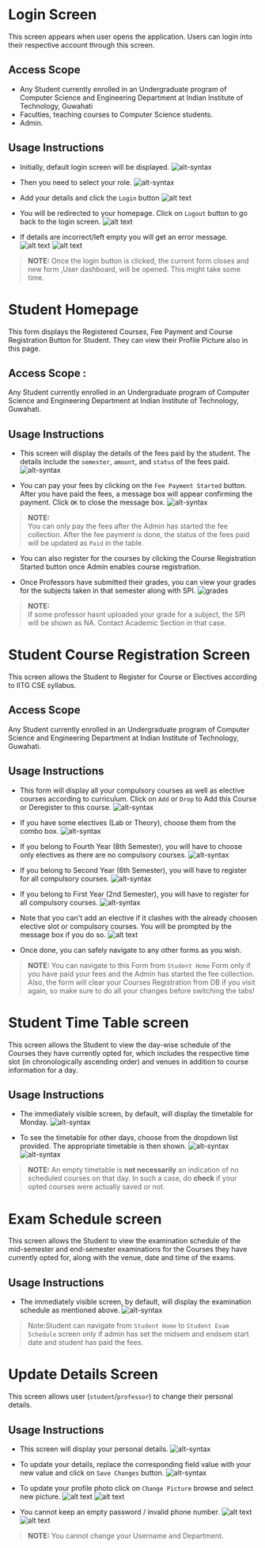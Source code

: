 [// ---------------------Log In ----------------------------]: <> 
# Login Screen
This screen appears when user opens the application. Users can login into their respective account through this screen.

## Access Scope
- Any Student currently enrolled in an Undergraduate program of Computer Science and Engineering Department at Indian Institute of Technology, Guwahati
- Faculties, teaching courses to Computer Science students.
- Admin.

## Usage Instructions

- Initially, default login screen will be displayed.
![alt-syntax](./assets/login_default.png)

- Then you need to select your role.
![alt-syntax](./assets/select_role_login.png)

- Add your details and click the `Login` button
![alt text](./assets/click_login.png)
- You will be redirected to your homepage. Click on `Logout` button to go back to the login screen.
![alt text](./assets/loggedin.png)

- If details are incorrect/left empty you will get an error message.
![alt text](./assets/invalid_login.png)
![alt text](./assets/empty_login.png)
  


> **NOTE:** 
Once the login button is clicked, the current form closes and new form ,User dashboard, will be opened. This might take some time.


[// ---------------------Student Homepage----------------------------]: <> 

# Student Homepage
This form displays the Registered Courses, Fee Payment and Course Registration Button for Student. They can view their Profile Picture also in this page.

## Access Scope : 
Any Student currently enrolled in an Undergraduate program of Computer Science and Engineering Department at Indian Institute of Technology, Guwahati.

## Usage Instructions

- This screen will display the details of the fees paid by the student. The details include the `semester`, `amount`, and `status` of the fees paid. 
![alt-syntax](./assets/studentFeeDetails.png)

- You can pay your fees by clicking on the `Fee Payment Started` button. After you have paid the fees, a message box will appear confirming the payment. Click `OK` to close the message box.
![alt-syntax](./assets/feepaidsuccess.png)

> **NOTE:**  
> You can only pay the fees after the Admin has started the fee collection. After the fee payment is done, the status of the fees paid will be updated as `Paid` in the table.

- You can also register for the courses by clicking the Course Registration Started button once Admin enables course registration.

- Once Professors have submitted their grades, you can view your grades for the subjects taken in that semester along with SPI.
![grades](./assets/homepage.png)

> **NOTE:**  
> If some professor hasnt uploaded your grade for a subject, the SPI will be shown as NA. Contact Academic Section in that case.

[// ---------------------Student Course Registration----------------------------]: <> 

# Student Course Registration Screen
This screen allows the Student to Register for Course or Electives according to IITG CSE syllabus.

## Access Scope
Any Student currently enrolled in an Undergraduate program of Computer Science and Engineering Department at Indian Institute of Technology, Guwahati.

## Usage Instructions

- This form will display all your compulsory courses as well as elective courses according to curriculum. Click on `Add` or `Drop` to Add this Course or Deregister to this course.
![alt-syntax](./assets/reg-pic1.png)

- If you have some electives (Lab or Theory), choose them from the combo box.
![alt-syntax](./assets/electives-reg.png)

- If you belong to Fourth Year (8th Semester), you will have to choose only electives as there are no compulsory courses.
![alt-syntax](./assets/4thyear-coursereg.png)

- If you belong to Second Year (6th Semester), you will have to register for all compulsory courses.
![alt-syntax](./assets/2ndyearcoursereg.png)

- If you belong to First Year (2nd Semester), you will have to register for all compulsory courses.
![alt-syntax](./assets/firstyear-coursereg.png)

- Note that you can't add an elective if it clashes with the already choosen elective slot or compulsory courses. You will be prompted by the message box if you do so.
![alt text](./assets/clash.png)

- Once done, you can safely navigate to any other forms as you wish.


> **NOTE:** 
You can navigate to this Form from `Student Home` Form only if you have paid your fees and the Admin has started the fee collection. Also, the form will clear your Courses Registration from DB if you visit again, so make sure to do all your changes before switching the tabs!

[// ---------------------Student Timetable----------------------------]: <> 

# Student Time Table screen
This screen allows the Student to view the day-wise schedule of the Courses they have currently opted for, which includes the respective time slot (in chronologically ascending order) and venues in addition to course information for a day.

## Usage Instructions

- The immediately visible screen, by default, will display the timetable for Monday.
![alt-syntax](./assets/default-student-tt.png)

- To see the timetable for other days, choose from the dropdown list provided. The appropriate timetable is then shown.
![alt-syntax](./assets/dropdown-student-tt.png)
![alt-syntax](./assets/selected-student-tt.png)


> **NOTE:** 
An empty timetable is **not necessarily** an indication of no scheduled courses on that day. In such a case, do **check** if your opted courses were actually saved or not.


[// ---------------------Exam Schedule Screen----------------------------]: <>

# Exam Schedule screen
This screen allows the Student to view the examination schedule of the mid-semester and end-semester examinations for the Courses they have currently opted for, along with the venue, date and time of the exams. 

## Usage Instructions

- The immediately visible screen, by default, will display the examination schedule as mentioned above.
![alt-syntax](./assets/exam-schedule-student.png)

>Note:Student can navigate from `Student Home` to `Student Exam Schedule` screen only if admin has set the midsem and endsem start date and student has paid the fees.

[// ---------------------Update Details----------------------------]: <>


# Update Details Screen
This screen allows user (`student`/`professor`) to change their personal details.


## Usage Instructions

- This screen will display your personal details.
![alt-syntax](./assets/user-details.png)


- To update your details, replace the corresponding field value with your new value and click on `Save Changes` button.
![alt-syntax](./assets/save-changes-user-details.png)

- To update your profile photo click on `Change Picture` browse and select new picture.
![alt text](./assets/change-pic1.png)
![alt text](./assets/change-pic2.png)

- You cannot keep an empty password / invalid phone number. 
![alt text](./assets/empty-pass.png)
![alt text](./assets/invalid-phone.png)



> **NOTE:** 
You cannot change your Username and Department.



